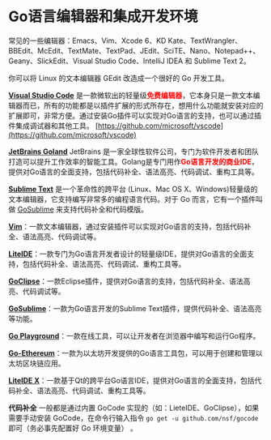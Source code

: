 # Go语言编辑器和集成开发环境

常见的一些编辑器：Emacs、Vim、Xcode 6、KD Kate、TextWrangler、BBEdit、McEdit、TextMate、TextPad、JEdit、SciTE、Nano、Notepad++、Geany、SlickEdit、Visual Studio Code、IntelliJ IDEA 和 Sublime Text 2。

你可以将 Linux 的文本编辑器 GEdit 改造成一个很好的 Go 开发工具。

**[Visual Studio Code](https://code.visualstudio.com/)**  是一款微软出的轻量级<span style="color:rgb(255,0,0);font-weight:bold">免费编辑器</span>，它本身只是一款文本编辑器而已，所有的功能都是以插件扩展的形式所存在，想用什么功能就安装对应的扩展即可，非常方便。通过安装Go插件可以实现对Go语言的支持，也可以通过插件集成调试器和其他工具。 [https://github.com/microsoft/vscode](https://github.com/microsoft/vscode)

**[JetBrains Goland](https://www.jetbrains.com/zh-cn/products/)** JetBrains 是一家全球性软件公司，专门为软件开发者和团队打造可以提升工作效率的智能工具。Golang是专门用作<span style="color:rgb(255,0,0);font-weight:bold">Go语言开发的商业IDE</span>，提供对Go语言的全面支持，包括代码补全、语法高亮、代码调试、重构工具等。

**[Sublime Text](http://www.sublimetext.com)** 是一个革命性的跨平台 (Linux、Mac OS X、Windows)轻量级的文本编辑器，它支持编写非常多的编程语言代码。对于 Go 而言，它有一个插件叫做 [GoSublime](https://github.com/DisposaBoy/GoSublime) 来支持代码补全和代码模版。

**[Vim](https://www.vim.org/)**：一款文本编辑器，通过安装插件可以实现对Go语言的支持，包括代码补全、语法高亮、代码调试等。

**[LiteIDE](https://gitee.com/visualfc/liteide/)**：一款专门为Go语言开发者设计的轻量级IDE，提供对Go语言的全面支持，包括代码补全、语法高亮、代码调试、重构工具等。

**[GoClipse](https://goclipse.github.io/)**：一款Eclipse插件，提供对Go语言的支持，包括代码补全、语法高亮、代码调试等。

**[GoSublime](https://github.com/DisposaBoy/GoSublime)**：一款为Go语言开发的Sublime Text插件，提供代码补全、语法高亮等功能。

**[Go Playground](https://go.dev/play/)**：一款在线工具，可以让开发者在浏览器中编写和运行Go程序。

**[Go-Ethereum](https://geth.ethereum.org/)**：一款为以太坊开发提供的Go语言工具包，可以用于创建和管理以太坊区块链应用。

**[LiteIDE X](https://gitee.com/aunsy/liteide)**：一款基于Qt的跨平台Go语言IDE，提供对Go语言的全面支持，包括代码补全、语法高亮、代码调试、重构工具等。


**代码补全** 一般都是通过内置 GoCode 实现的（如：LieteIDE、GoClipse），如果需要手动安装 GoCode，在命令行输入指令 `go get -u github.com/nsf/gocode` 即可（务必事先配置好 Go 环境变量）
。